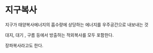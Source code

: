 # 지구복사 

지구가 태양복사에너지의 흡수량에 상당하는 에너지를 우주공간으로 내보내는 것

대지, 대기 , 구름 등에서 방출하는 적외복사를 모두 포함한다.

장파복사라고도 한다.
